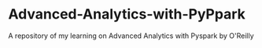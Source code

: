 # Advanced-Analytics-with-PyPpark
A repository of my learning on Advanced Analytics with Pyspark by O'Reilly
